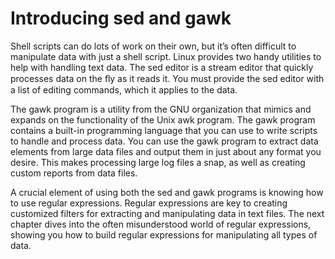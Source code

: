 # Introducing sed and gawk
Shell scripts can do lots of work on their own, but it’s often difficult to manipulate data with just a shell script. Linux provides two handy utilities to help with handling text data. The sed editor is a stream editor that quickly processes data on the ﬂy as it reads it. You must provide the sed editor with a list of editing commands, which it applies to the data.

The gawk program is a utility from the GNU organization that mimics and expands on the functionality of the Unix awk program. The gawk program contains a built-in programming language that you can use to write scripts to handle and process data. You can use the gawk program to extract data elements from large data files and output them in just about any format you desire. This makes processing large log files a snap, as well as creating custom reports from data files.

A crucial element of using both the sed and gawk programs is knowing how to use regular expressions. Regular expressions are key to creating customized filters for extracting and manipulating data in text files. The next chapter dives into the often misunderstood world of regular expressions, showing you how to build regular expressions for manipulating all types of data.
